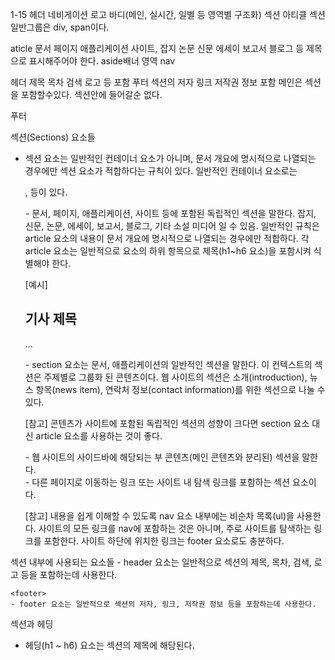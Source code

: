 1-15
헤더 네비게이션 로고
바디(메인, 실시간, 일별 등 영역별 구조화) 섹션 아티클
섹션 일반그룹은 div, span이다.

aticle 문서 페이지 애플리케이션 사이트, 잡지 논문 신문 에세이 보고서 블로그 등
제목으로 표시해주어야 한다.
aside배너 영역 nav

헤더 제목 목차 검색 로고 등 포함
푸터 섹션의 저자 링크 저작권 정보 포함
메인은 섹션을 포함할수있다. 섹션안에 들어갈순 없다.

푸터

섹션(Sections) 요소들
  - 섹션 요소는 일반적인 컨테이너 요소가 아니며, 문서 개요에
    명시적으로 나열되는 경우에만 섹션 요소가 적합하다는 규칙이 있다.
    일반적인 컨테이너 요소로는 <div>, <span> 등이 있다.

    <article>
    - 문서, 페이지, 애플리케이션, 사이트 등에 포함된 독립적인 섹션을 말한다.
      잡지, 신문, 논문, 에세이, 보고서, 블로그, 기타 소설 미디어 일 수 있음.
      일반적인 규칙은 article 요소의 내용이 문서 개요에 명시적으로 나열되는
      경우에만 적합하다. 각 article 요소는 일반적으로 요소의 하위 항목으로
      제목(h1~h6 요소)을 포함시켜 식별해야 한다.

      [예시]
      <aticle>
        <h2>기사 제목</h2>
        ...
      </aticle>

    <section>
    - section 요소는 문서, 애플리케이션의 일반적인 섹션을 말한다.
      이 컨텍스트의 섹션은 주제별로 그룹화 된 콘텐츠이다.
      웹 사이트의 섹션은 소개(introduction), 뉴스 항목(news item),
      연락처 정보(contact information)를 위한 섹션으로 나눌 수 있다.

      [참고]
      콘텐츠가 사이트에 포함된 독립적인 섹션의 성향이 크다면
      section 요소 대신 article 요소를 사용하는 것이 좋다.

    <aside>
    - 웹 사이트의 사이드바에 해당되는 부 콘텐츠(메인 콘텐츠와 분리된) 섹션을 말한다.

    <nav>
    - 다른 페이지로 이동하는 링크 또는 사이트 내 탐색 링크를 포함하는 섹션 요소이다.

      [참고]
      내용을 쉽게 이해할 수 있도록 nav 요소 내부에는 비순차 목록(ul)을 사용한다.
      사이트의 모든 링크를 nav에 포함하는 것은 아니며, 주로 사이트를 탐색하는 링크를 포함한다.
      사이트 하단에 위치한 링크는 footer 요소로도 충분하다.


  섹션 내부에 사용되는 요소들
    <heaader>
    - header 요소는 일반적으로 섹션의 제목, 목차, 검색, 로고 등을 포함하는데 사용한다.

    <footer>
    - footer 요소는 일반적으로 섹션의 저자, 링크, 저작권 정보 등을 포함하는데 사용한다.

  섹션과 헤딩
  - 헤딩(h1 ~ h6) 요소는 섹션의 제목에 해당된다.
